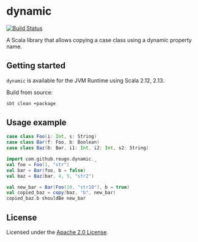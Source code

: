 # dynamic
[![Build Status](https://travis-ci.org/reugn/dynamic.svg?branch=master)](https://travis-ci.org/reugn/dynamic)

A Scala library that allows copying a case class using a dynamic property name.

## Getting started
`dynamic` is available for the JVM Runtime using Scala 2.12, 2.13.

Build from source:
```sh
sbt clean +package
```

## Usage example
```scala
case class Foo(i: Int, s: String)
case class Bar(f: Foo, b: Boolean)
case class Baz(b: Bar, i1: Int, i2: Int, s2: String)

import com.github.reugn.dynamic._
val foo = Foo(1, "str")
val bar = Bar(foo, b = false)
val baz = Baz(bar, 4, 5, "str2")

val new_bar = Bar(Foo(10, "str10"), b = true)
val copied_baz = copy(baz, "b", new_bar)
copied_baz.b shouldBe new_bar
```

## License
Licensed under the [Apache 2.0 License](./LICENSE).
